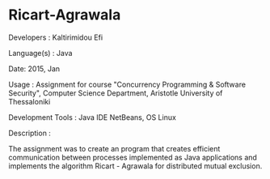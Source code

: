 Ricart-Agrawala
===============
Developers : Kaltirimidou Efi

Language(s) : Java

Date: 2015, Jan

Usage : Assignment for course "Concurrency Programming & Software Security", Computer Science Department, Aristotle University of Thessaloniki

Development Tools : Java IDE NetBeans, OS Linux

Description :

The assignment was to create an program that creates efficient communication between processes implemented
as Java applications and implements the algorithm Ricart - Agrawala for distributed mutual exclusion. 
